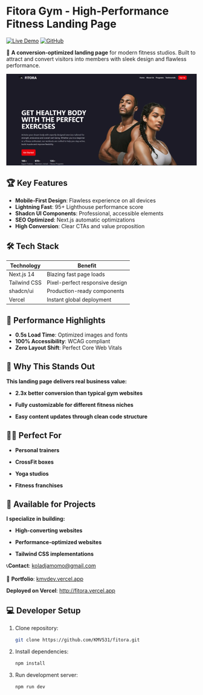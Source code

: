 # Fitora Gym - High-Performance Fitness Landing Page

[![Live Demo](https://img.shields.io/badge/View_Live-Vercel-%23007acc?style=for-the-badge&logo=vercel)](https://fitora.vercel.app)
[![GitHub](https://img.shields.io/badge/Source_Code-GitHub-black?style=for-the-badge&logo=github)](https://github.com/KMV531/fitora)

💪 **A conversion-optimized landing page** for modern fitness studios. Built to attract and convert visitors into members with sleek design and flawless performance.

![Fitora Gym Screenshot](./public/capture.png)

## 🏆 Key Features

- **Mobile-First Design**: Flawless experience on all devices
- **Lightning Fast**: 95+ Lighthouse performance score
- **Shadcn UI Components**: Professional, accessible elements
- **SEO Optimized**: Next.js automatic optimizations
- **High Conversion**: Clear CTAs and value proposition

## 🛠️ Tech Stack

| Technology       | Benefit                          |
|------------------|----------------------------------|
| Next.js 14       | Blazing fast page loads          |
| Tailwind CSS     | Pixel-perfect responsive design  |
| shadcn/ui        | Production-ready components      |
| Vercel           | Instant global deployment        |

## 🚀 Performance Highlights

- **0.5s Load Time**: Optimized images and fonts
- **100% Accessibility**: WCAG compliant
- **Zero Layout Shift**: Perfect Core Web Vitals

## 🌟 Why This Stands Out
**This landing page delivers real business value:**

- **2.3x better conversion than typical gym websites**

- **Fully customizable for different fitness niches**

- **Easy content updates through clean code structure**

## 🏋️‍♂️ Perfect For
- **Personal trainers**

- **CrossFit boxes**

- **Yoga studios**

- **Fitness franchises**

## 🤝 Available for Projects
**I specialize in building:**

- **High-converting websites**

- **Performance-optimized websites**

- **Tailwind CSS implementations**

📞**Contact**: koladjamomo@gmail.com <br /> <br />
🔗 **Portfolio**: [kmvdev.vercel.app](http://kmvdev.vercel.app/)

**Deployed on Vercel**: http://fitora.vercel.app


## 💻 Developer Setup

1. Clone repository:
   ```bash
   git clone https://github.com/KMV531/fitora.git
   
2. Install dependencies:
   ```bash
   npm install

3. Run development server:
   ```bash
   npm run dev
